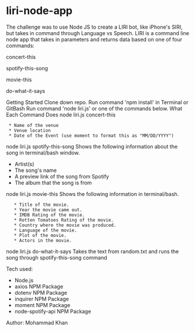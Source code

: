 # liri-node-app

The challenge was to use Node JS to create a LIRI bot, like iPhone's SIRI, but takes in command through Language vs Speech. LIRI is a command line node app that takes in parameters and returns data based on one of four commands:

concert-this

spotify-this-song

movie-this

do-what-it-says

Getting Started
Clone down repo.
Run command 'npm install' in Terminal or GitBash
Run command 'node liri.js' or one of the commands below.
What Each Command Does
node liri.js concert-this

     * Name of the venue
     * Venue location
     * Date of the Event (use moment to format this as "MM/DD/YYYY")

node liri.js spotify-this-song <song name>
Shows the following information about the song in terminal/bash window.

  * Artist(s)
  * The song's name
  * A preview link of the song from Spotify
  * The album that the song is from


node liri.js movie-this <movie name>
Shows the following information in terminal/bash.

       * Title of the movie.
       * Year the movie came out.
       * IMDB Rating of the movie.
       * Rotten Tomatoes Rating of the movie.
       * Country where the movie was produced.
       * Language of the movie.
       * Plot of the movie.
       * Actors in the movie.

node liri.js do-what-it-says
Takes the text from random.txt and runs the song through spotify-this-song command

Tech used:
 * Node.js
 * axios NPM Package
 * dotenv NPM Package
 * inquirer NPM Package
 * moment NPM Package
 * node-spotify-api NPM Package 

Author:
Mohammad Khan
